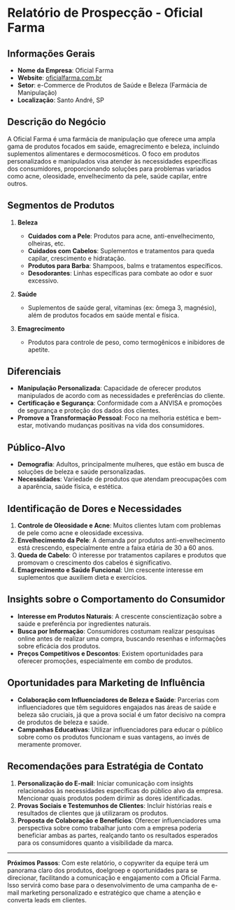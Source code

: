 # Relatório de Prospecção - Oficial Farma

## Informações Gerais
- **Nome da Empresa**: Oficial Farma
- **Website**: [oficialfarma.com.br](http://www.oficialfarma.com.br)
- **Setor**: e-Commerce de Produtos de Saúde e Beleza (Farmácia de Manipulação)
- **Localização**: Santo André, SP

## Descrição do Negócio
A Oficial Farma é uma farmácia de manipulação que oferece uma ampla gama de produtos focados em saúde, emagrecimento e beleza, incluindo suplementos alimentares e dermocosméticos. O foco em produtos personalizados e manipulados visa atender às necessidades específicas dos consumidores, proporcionando soluções para problemas variados como acne, oleosidade, envelhecimento da pele, saúde capilar, entre outros.

## Segmentos de Produtos
1. **Beleza**
   - **Cuidados com a Pele**: Produtos para acne, anti-envelhecimento, olheiras, etc.
   - **Cuidados com Cabelos**: Suplementos e tratamentos para queda capilar, crescimento e hidratação.
   - **Produtos para Barba**: Shampoos, balms e tratamentos específicos.
   - **Desodorantes**: Linhas específicas para combate ao odor e suor excessivo.

2. **Saúde**
   - Suplementos de saúde geral, vitaminas (ex: ômega 3, magnésio), além de produtos focados em saúde mental e física.

3. **Emagrecimento**
   - Produtos para controle de peso, como termogênicos e inibidores de apetite.

## Diferenciais
- **Manipulação Personalizada**: Capacidade de oferecer produtos manipulados de acordo com as necessidades e preferências do cliente.
- **Certificação e Segurança**: Conformidade com a ANVISA e promoções de segurança e proteção dos dados dos clientes.
- **Promove a Transformação Pessoal**: Foco na melhoria estética e bem-estar, motivando mudanças positivas na vida dos consumidores.

## Público-Alvo
- **Demografia**: Adultos, principalmente mulheres, que estão em busca de soluções de beleza e saúde personalizadas.
- **Necessidades**: Variedade de produtos que atendam preocupações com a aparência, saúde física, e estética.

## Identificação de Dores e Necessidades
1. **Controle de Oleosidade e Acne**: Muitos clientes lutam com problemas de pele como acne e oleosidade excessiva.
2. **Envelhecimento da Pele**: A demanda por produtos anti-envelhecimento está crescendo, especialmente entre a faixa etária de 30 a 60 anos.
3. **Queda de Cabelo**: O interesse por tratamentos capilares e produtos que promovam o crescimento dos cabelos é significativo.
4. **Emagrecimento e Saúde Funcional**: Um crescente interesse em suplementos que auxiliem dieta e exercícios.

## Insights sobre o Comportamento do Consumidor
- **Interesse em Produtos Naturais**: A crescente conscientização sobre a saúde e preferência por ingredientes naturais.
- **Busca por Informação**: Consumidores costumam realizar pesquisas online antes de realizar uma compra, buscando resenhas e informações sobre eficácia dos produtos.
- **Preços Competitivos e Descontos**: Existem oportunidades para oferecer promoções, especialmente em combo de produtos.

## Oportunidades para Marketing de Influência
- **Colaboração com Influenciadores de Beleza e Saúde**: Parcerias com influenciadores que têm seguidores engajados nas áreas de saúde e beleza são cruciais, já que a prova social é um fator decisivo na compra de produtos de beleza e saúde.
- **Campanhas Educativas**: Utilizar influenciadores para educar o público sobre como os produtos funcionam e suas vantagens, ao invés de meramente promover.
  
## Recomendações para Estratégia de Contato
1. **Personalização do E-mail**: Iniciar comunicação com insights relacionados às necessidades específicas do público alvo da empresa. Mencionar quais produtos podem dirimir as dores identificadas.
2. **Provas Sociais e Testemunhos de Clientes**: Incluir histórias reais e resultados de clientes que já utilizaram os produtos.
3. **Proposta de Colaboração e Benefícios**: Oferecer influenciadores uma perspectiva sobre como trabalhar junto com a empresa poderia beneficiar ambas as partes, realçando tanto os resultados esperados para os consumidores quanto a visibilidade da marca.

---

**Próximos Passos**: Com este relatório, o copywriter da equipe terá um panorama claro dos produtos, doelgroep e oportunidades para se direcionar, facilitando a comunicação e engajamento com a Oficial Farma. Isso servirá como base para o desenvolvimento de uma campanha de e-mail marketing personalizado e estratégico que chame a atenção e converta leads em clientes.